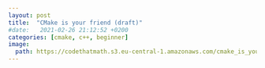 ```yaml
---
layout: post
title:  "CMake is your friend (draft)"
#date:   2021-02-26 21:12:52 +0200
categories: [cmake, c++, beginner]
image:
  path: https://codethatmath.s3.eu-central-1.amazonaws.com/cmake_is_your_friend3.svg
---
```



